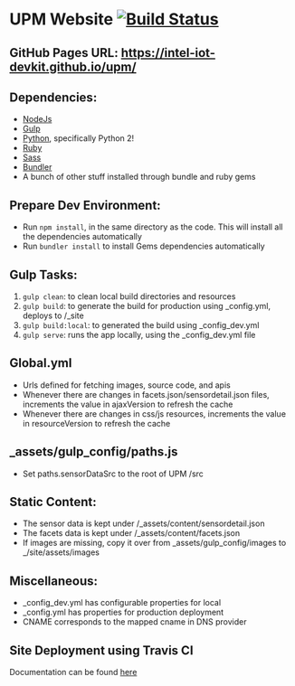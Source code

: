 # UPM Website [![Build Status](https://travis-ci.org/intel-iot-devkit/upm-site.svg?branch=master)](https://travis-ci.org/intel-iot-devkit/upm-site)

## GitHub Pages URL: https://intel-iot-devkit.github.io/upm/
## Dependencies:
* [NodeJs](https://nodejs.org/en/)
* [Gulp](https://github.com/gulpjs/gulp)
* [Python](https://www.python.org/), specifically Python 2!
* [Ruby](https://www.ruby-lang.org/en/)
* [Sass](http://sass-lang.com/)
* [Bundler](http://bundler.io/)
* A bunch of other stuff installed through bundle and ruby gems

## Prepare Dev Environment:
* Run `npm install`, in the same directory as the code. This will install all the  dependencies automatically
* Run `bundler install` to install Gems dependencies automatically

## Gulp Tasks:
1. `gulp clean`: to clean local build directories and resources
2. `gulp build`: to generate the build for production using _config.yml, deploys to /_site
3. `gulp build:local`: to generated the build using _config_dev.yml
4. `gulp serve`: runs the app locally, using the _config_dev.yml file

## Global.yml
* Urls defined for fetching images, source code, and apis
* Whenever there are changes in facets.json/sensordetail.json files, increments the value in ajaxVersion to refresh the cache
* Whenever there are changes in css/js resources, increments the value in resourceVersion to refresh the cache

## _assets/gulp_config/paths.js
* Set paths.sensorDataSrc to the root of UPM /src

## Static Content:
* The sensor data is kept under /_assets/content/sensordetail.json
* The facets data is kept under /_assets/content/facets.json
* If images are missing, copy it over from _assets/gulp_config/images to _/site/assets/images

## Miscellaneous:
* _config_dev.yml has configurable properties for local
* _config.yml has properties for production deployment
* CNAME corresponds to the mapped cname in DNS provider

## Site Deployment using Travis CI

Documentation can be found [here](https://docs.travis-ci.com/user/deployment/pages/)
